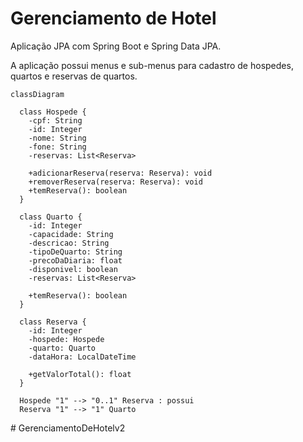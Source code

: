 # Gerenciamento de Hotel

Aplicação JPA com Spring Boot e Spring Data JPA.

A aplicação possui menus e sub-menus para cadastro de hospedes, quartos e reservas de quartos.

```mermaid
classDiagram

  class Hospede {
    -cpf: String
    -id: Integer
    -nome: String
    -fone: String
    -reservas: List<Reserva>

    +adicionarReserva(reserva: Reserva): void
    +removerReserva(reserva: Reserva): void
    +temReserva(): boolean
  }

  class Quarto {
    -id: Integer
    -capacidade: String
    -descricao: String
    -tipoDeQuarto: String
    -precoDaDiaria: float
    -disponivel: boolean
    -reservas: List<Reserva>

    +temReserva(): boolean
  }

  class Reserva {
    -id: Integer
    -hospede: Hospede
    -quarto: Quarto
    -dataHora: LocalDateTime

    +getValorTotal(): float
  }

  Hospede "1" --> "0..1" Reserva : possui
  Reserva "1" --> "1" Quarto
```
#   G e r e n c i a m e n t o D e H o t e l v 2  
 